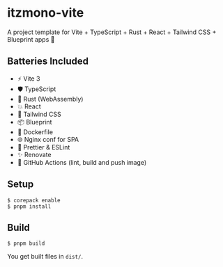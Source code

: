 # itzmono-vite

A project template for Vite + TypeScript + Rust + React + Tailwind CSS + Blueprint apps 🚀

## Batteries Included

- :zap: Vite 3
- :shield: TypeScript
- :crab: Rust (WebAssembly)
- :boom: React
- :wind_chime: Tailwind CSS
- :package: Blueprint
- :whale: Dockerfile
- :globe_with_meridians: Nginx conf for SPA
- :nail_care: Prettier & ESLint
- :sparkles: Renovate
- :robot: GitHub Actions (lint, build and push image)

## Setup

```console
$ corepack enable
$ pnpm install
```

## Build

```console
$ pnpm build
```

You get built files in `dist/`.
